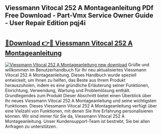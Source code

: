 ## Viessmann Vitocal 252 A Montageanleitung PDf Free Download - Part-Vmx Service Owner Guide - User Repair Edition pqj4i

# <h2><a href="http://df6xe7.blite.top/?on=Viessmann+Vitocal+252+A+Montageanleitung">🔗Download 👉🔴 Viessmann Vitocal 252 A Montageanleitung</a></h2>

[![Viessmann Vitocal 252 A Montageanleitung new download](https://i.imgur.com/lujVjoI.png)](http://df6xe7.blite.top/?on=Viessmann+Vitocal+252+A+Montageanleitung)
Grüße und willkommen im Benutzerhandbuch für Ihr neu aktualisiertes Viessmann Vitocal 252 A Montageanleitung. Dieses Handbuch wurde speziell entwickelt, um Ihnen zu helfen, das Beste aus Ihrem Produkt herauszuholen, indem es eine gründliche Erläuterung seiner Funktionen, Einrichtung, Verwendung, Wartung und Problemlösung enthält. Grundlegendes zum Produkt Dieser Abschnitt bietet einen Überblick über Ihr neues Viessmann Vitocal 252 A Montageanleitung und seine wichtigsten Funktionen. Dieses Viessmann Vitocal 252 A Montageanleitung verfügt über eine Vielzahl von Funktionen, mit denen Sie Ihre Erfahrung personalisieren können. Wir sind immer für Sie da, Viessmann Vitocal 252 A Montageanleitung. Unser Kundensupport-Team ist bestrebt, Sie bei allen Anfragen zu unterstützen.
